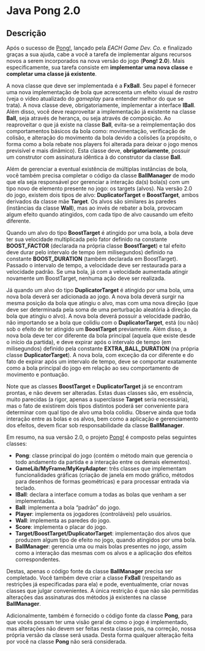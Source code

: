 # Java Pong 2.0

## Descrição

Após o sucesso de [Pong!](https://github.com/GuilhermeBalog/java-pong), lançado pela *EACH Game Dev. Co.* e finalizado graças a sua
ajuda, cabe a você a tarefa de implementar alguns recursos novos a serem incorporados na
nova versão do jogo (**Pong! 2.0**). Mais especificamente, sua tarefa consiste em
**implementar uma nova classe** e **completar uma classe já existente**.

A nova classe que deve ser implementada é a **FxBall**. Seu papel é fornecer uma nova
implementação de bola que acrescenta um efeito visual de *rastro* (veja o vídeo atualizado
do *gameplay* para entender melhor do que se trata). A nova classe deve, obrigatoriamente,
implementar a interface **IBall**. Além disso, você deve reaproveitar a implementação já
existente na classe **Ball**, seja através de herança, ou seja através de composição. Ao
reaproveitar o que já existe na classe **Ball**, evita-se a reimplementação dos
comportamentos básicos da bola como: movimentação, verificação de colisão, e alteração
do movimento da bola devido a colisões (a propósito, o forma como a bola rebate nos
players foi alterada para deixar o jogo menos previsível e mais dinâmico). Esta classe deve,
**obrigatoriamente**, possuir um construtor com assinatura idêntica à do construtor da classe
**Ball**.

Além de gerenciar a eventual existência de múltiplas instâncias de bola, você também
precisa completar o código da classe **BallManager** de modo que ela seja responsável por
gerenciar a interação da(s) bola(s) com um tipo novo de elemento presente no jogo: os
targets (alvos). Na versão 2.0 do jogo, existem dois tipos de alvo: **DuplicatorTarget** e
**BoostTarget**, ambos derivados da classe mãe **Target**. Os alvos são similares às paredes
(instâncias da classe **Wall**), mas ao invés de rebater a bola, provocam algum efeito quando
atingidos, com cada tipo de alvo causando um efeito diferente.

Quando um alvo do tipo **BoostTarget** é atingido por uma bola, a bola deve ter sua
velocidade multiplicada pelo fator definido na constante **BOOST_FACTOR** (declarada na
própria classe **BoostTarget**) e tal efeito deve durar pelo intervalo de tempo (em
milisegundos) definido na constante **BOOST_DURATION** (também declarada em
BoostTarget). Passado o intervalo de tempo, a velocidade deve ser restaurada para a
velocidade padrão. Se uma bola, já com a velocidade aumentada atingir novamente um
BoostTarget, nenhuma ação deve ser realizada.

Já quando um alvo do tipo **DuplicatorTarget** é atingido por uma bola, uma nova bola
deverá ser adicionada ao jogo. A nova bola deverá surgir na mesma posição da bola que
atingiu o alvo, mas com uma nova direção (que deve ser determinada pela soma de uma
perturbação aleatória à direção da bola que atingiu o alvo). A nova bola deverá possuir a
velocidade padrão, não importando se a bola que colidiu com o **DuplicatorTarget**, está (ou
não) sob o efeito de ter atingido um **BoostTarget** previamente. Além disso, a nova bola
deve ter cor diferente da bola principal (aquela que existe desde o início da partida), e deve
expirar após o intervalo de tempo (em milisegundos) definido pela constante
**EXTRA_BALL_DURATION** (na própria classe **DuplicatorTarget**). A nova bola, com
exceção da cor diferente e do fato de expirar após um intervalo de tempo, deve se
comportar exatamente como a bola principal do jogo em relação ao seu comportamento de
movimento e pontuação.

Note que as classes **BoostTarget** e **DuplicatorTarget** já se encontram prontas, e não
devem ser alteradas. Estas duas classes são, em essência, muito parecidas (a rigor,
apenas a superclasse **Target** seria necessária), mas o fato de existirem dois tipos distintos
poderá ser conveniente para determinar com qual tipo de alvo uma bola colidiu. Observe
ainda que toda interação entre as bolas e os alvos, bem como a aplicação e gerenciamento
dos efeitos, devem ficar sob responsabilidade da classe **BallManager**.

Em resumo, na sua versão 2.0, o projeto [Pong!](https://github.com/GuilhermeBalog/java-pong) é composto pelas seguintes classes:

- **Pong**: classe principal do jogo (contém o método main que gerencia o todo andamento da partida e a interação entre os demais elementos).
- **GameLib/MyFrame/MyKeyAdapter**: três classes que implementam funcionalidades gráficas (criação de janela em modo gráfico, métodos para desenhos de formas geométricas) e para processar entrada via teclado.
- **IBall**: declara a interface comum a todas as bolas que venham a ser implementadas.
- **Ball**: implementa a bola “padrão” do jogo.
- **Player**: implementa os jogadores (controláveis) pelo usuários.
- **Wall**: implementa as paredes do jogo.
- **Score**: implementa o placar do jogo.
- **Target/BoostTarget/DuplicatorTarget**: implementação dos alvos que produzem algum tipo de efeito no jogo, quando atingidos por uma bola.
- **BallManager**: gerencia uma ou mais bolas presentes no jogo, assim como a interação das mesmas com os alvos e a aplicação dos efeitos correspondentes.

Destas, apenas o código fonte da classe **BallManager** precisa ser completado. Você
também deve criar a classe **FxBall** (respeitando as restrições já especificadas para ela) e
pode, eventualmente, criar novas classes que julgar convenientes. A única restrição é que
não são permitidas alterações das assinaturas dos métodos já existentes na classe
**BallManager**.

Adicionalmente, também é fornecido o código fonte da classe **Pong**, para que vocês
possam ter uma visão geral de como o jogo é implementado, mas alterações não devem ser
feitas nesta classe pois, na correção, nossa própria versão da classe será usada. Desta
forma qualquer alteração feita por você na classe **Pong** não será considerada.
